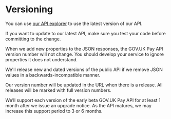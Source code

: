 # Versioning

You can use [our API explorer](https://gds-payments.gelato.io/) to use the
latest version of our API.

If you want to update to our latest API, make sure you test your code before
committing to the change.

When we add new properties to the JSON responses, the GOV.UK Pay API version
number will not change. You should develop your service to ignore properties
it does not understand.

We'll release new and dated versions of the public API if we remove JSON
values in a backwards-incompatible manner.

Our version number will be updated in the URL when there is a release. All
releases will be marked with full version numbers.

We’ll support each version of the early beta GOV.UK Pay API for at least 1
month after we issue an upgrade notice. As the API matures, we may increase
this support period to 3 or 6 months.